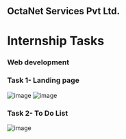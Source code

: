 ## OctaNet Services Pvt Ltd.
# Internship Tasks
### Web development
### Task 1- Landing page
![image](https://github.com/ChandiniRegulapati/OCTANET_JUNE/assets/159464185/dbd68df3-3a3e-4091-b4ad-b9fa85ddfd80)
![image](https://github.com/ChandiniRegulapati/OCTANET_JUNE/assets/159464185/f1164879-ac74-41fb-95eb-f2428d950910)

### Task 2- To Do List
![image](https://github.com/ChandiniRegulapati/OCTANET_JUNE/assets/159464185/4862e386-d960-4ce1-b9df-1bc5fa61991f)


